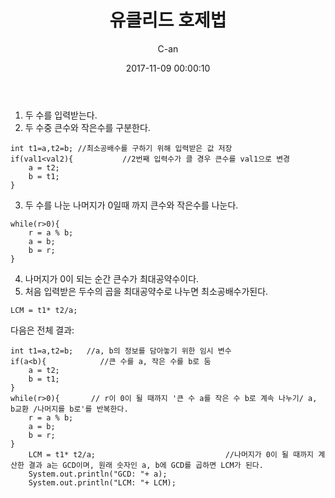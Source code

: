 ﻿---
layout: post
title:  "유클리드 호제법"
date:   2017-11-09 00:00:10
author: C-an
categories: Algorithm
---

1. 두 수를 입력받는다.
2. 두 수중 큰수와 작은수를 구분한다.

```java=
int t1=a,t2=b; //최소공배수를 구하기 위해 입력받은 값 저장
if(val1<val2){           //2번째 입력수가 클 경우 큰수를 val1으로 변경
	a = t2;
    b = t1;
}
```

3. 두 수를 나눈 나머지가 0일때 까지 큰수와 작은수를 나눈다.

```java=
while(r>0){
	r = a % b;
    a = b;
    b = r;
}
```

4. 나머지가 0이 되는 순간 큰수가 최대공약수이다.
5. 처음 입력받은 두수의 곱을 최대공약수로 나누면 최소공배수가된다.

```java=
LCM = t1* t2/a;
```


다음은 전체 결과: 

```java=
int t1=a,t2=b;   //a, b의 정보를 담아놓기 위한 임시 변수
if(a<b){            //큰 수를 a, 작은 수를 b로 둠
	a = t2;
    b = t1;
}
while(r>0){       // r이 0이 될 때까지 '큰 수 a를 작은 수 b로 계속 나누기/ a, b교환 /나머지를 b로'를 반복한다.
	r = a % b;
    a = b;
    b = r;
}
	LCM = t1* t2/a;                             //나머지가 0이 될 때까지 계산한 결과 a는 GCD이며, 원래 숫자인 a, b에 GCD를 곱하면 LCM가 된다.
    System.out.println("GCD: "+ a);
    System.out.println("LCM: "+ LCM);
```
